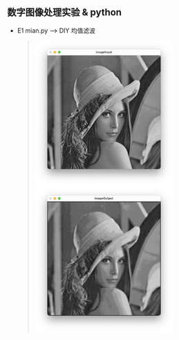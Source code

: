 ## 数字图像处理实验 & python

- E1 mian.py --> DIY 均值滤波
 	> <img src="https://github.com/QuiteQuietGC/DIP_Expt_Py/blob/main/SomeImg/%E6%88%AA%E5%B1%8F2023-07-19%2020.59.33.png" alt=" " width="320">
	> <img src="https://github.com/QuiteQuietGC/DIP_Expt_Py/blob/main/SomeImg/%E6%88%AA%E5%B1%8F2023-07-19%2020.59.37.png" alt=" " width="320">
	
